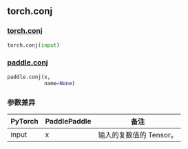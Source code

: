 ## torch.conj
### [torch.conj](https://pytorch.org/docs/stable/generated/torch.conj.html?highlight=conj#torch.conj)

```python
torch.conj(input)
```

### [paddle.conj](https://www.paddlepaddle.org.cn/documentation/docs/zh/api/paddle/conj_cn.html#conj)

```python
paddle.conj(x, 
            name=None)
```
### 参数差异
| PyTorch       | PaddlePaddle | 备注                                                   |
| ------------- | ------------ | ------------------------------------------------------ |
| input        | x            | 输入的复数值的 Tensor。                   |